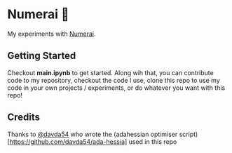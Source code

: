 # Numerai 💸
My experiments with [Numerai](https://numer.ai/tournament). 

## Getting Started
Checkout **main.ipynb** to get started. Along wih that, you can contribute code to my repository, checkout the code I use, clone this repo to use my code in your own projects / experiments, or do whatever you want with this repo!

## Credits
Thanks to [@davda54](https://github.com/davda54) who wrote the (adahessian optimiser script)[https://github.com/davda54/ada-hessia] used in this repo
